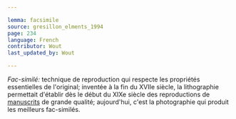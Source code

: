 ```yaml
---

lemma: facsimile
source: gresillon_elments_1994
page: 234
language: French
contributor: Wout
last_updated_by: Wout

---
```


_Fac-similé:_ technique de reproduction qui respecte les propriétés essentielles de l'original; inventée à la fin du XVIIe siècle, la lithographie permettait d'établir dès le début du XIXe siècle des reproductions de [manuscrits](manuscript.html) de grande qualité; aujourd'hui, c'est la photographie qui produit les meilleurs fac-similés.

